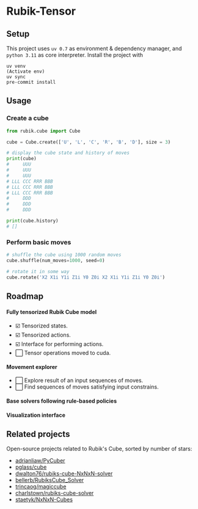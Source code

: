 # Rubik-Tensor


## Setup

This project uses `uv 0.7` as environment & dependency manager, and `python 3.11` as core interpreter. Install the project with

```shell
uv venv
(Activate env)
uv sync
pre-commit install
```

## Usage

### Create a cube

```python
from rubik.cube import Cube

cube = Cube.create(['U', 'L', 'C', 'R', 'B', 'D'], size = 3)

# display the cube state and history of moves
print(cube)
#     UUU        
#     UUU
#     UUU
# LLL CCC RRR BBB
# LLL CCC RRR BBB
# LLL CCC RRR BBB
#     DDD
#     DDD
#     DDD

print(cube.history)
# []
```

### Perform basic moves

```python
# shuffle the cube using 1000 random moves
cube.shuffle(num_moves=1000, seed=0)

# rotate it in some way
cube.rotate('X2 X1i Y1i Z1i Y0 Z0i X2 X1i Y1i Z1i Y0 Z0i')
```

## Roadmap

#### Fully tensorized Rubik Cube model

- ☑️ Tensorized states.
- ☑️ Tensorized actions.
- ☑️ Interface for performing actions.
- ⬜ Tensor operations moved to cuda.

#### Movement explorer

- ⬜ Explore result of an input sequences of moves.
- ⬜ Find sequences of moves satisfying input constrains.

#### Base solvers following rule-based policies

#### Visualization interface


## Related projects

Open-source projects related to Rubik's Cube, sorted by number of stars:
- [adrianliaw/PyCuber](https://github.com/adrianliaw/PyCuber)
- [pglass/cube](https://github.com/pglass/cube)
- [dwalton76/rubiks-cube-NxNxN-solver](https://github.com/dwalton76/rubiks-cube-NxNxN-solver)
- [bellerb/RubiksCube_Solver](https://github.com/bellerb/RubiksCube_Solver)
- [trincaog/magiccube](https://github.com/trincaog/magiccube)
- [charlstown/rubiks-cube-solver](https://github.com/charlstown/rubiks-cube-solver)
- [staetyk/NxNxN-Cubes](https://github.com/staetyk/NxNxN-Cubes)
